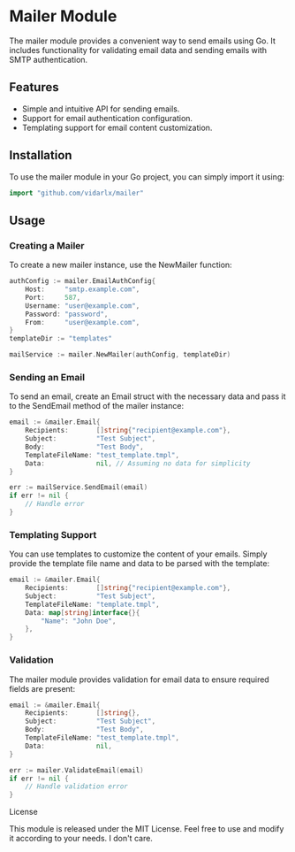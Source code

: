 # Mailer Module

The mailer module provides a convenient way to send emails using Go. It includes functionality for validating email data and sending emails with SMTP authentication.

## Features
- Simple and intuitive API for sending emails.
- Support for email authentication configuration.
- Templating support for email content customization.

## Installation

To use the mailer module in your Go project, you can simply import it using:

```go
import "github.com/vidarlx/mailer"
```

## Usage

### Creating a Mailer

To create a new mailer instance, use the NewMailer function:

```go
authConfig := mailer.EmailAuthConfig{
    Host:     "smtp.example.com",
    Port:     587,
    Username: "user@example.com",
    Password: "password",
    From:     "user@example.com",
}
templateDir := "templates"

mailService := mailer.NewMailer(authConfig, templateDir)
```

### Sending an Email
To send an email, create an Email struct with the necessary data and pass it to the SendEmail method of the mailer instance:

```go
email := &mailer.Email{
    Recipients:       []string{"recipient@example.com"},
    Subject:          "Test Subject",
    Body:             "Test Body",
    TemplateFileName: "test_template.tmpl",
    Data:             nil, // Assuming no data for simplicity
}

err := mailService.SendEmail(email)
if err != nil {
    // Handle error
}
```

### Templating Support

You can use templates to customize the content of your emails. Simply provide the template file name and data to be parsed with the template:

```go
email := &mailer.Email{
    Recipients:       []string{"recipient@example.com"},
    Subject:          "Test Subject",
    TemplateFileName: "template.tmpl",
    Data: map[string]interface{}{
        "Name": "John Doe",
    },
}
```

### Validation

The mailer module provides validation for email data to ensure required fields are present:

```go
email := &mailer.Email{
    Recipients:       []string{},
    Subject:          "Test Subject",
    Body:             "Test Body",
    TemplateFileName: "test_template.tmpl",
    Data:             nil,
}

err := mailer.ValidateEmail(email)
if err != nil {
    // Handle validation error
}
```

License

This module is released under the MIT License. Feel free to use and modify it according to your needs. I don't care.
